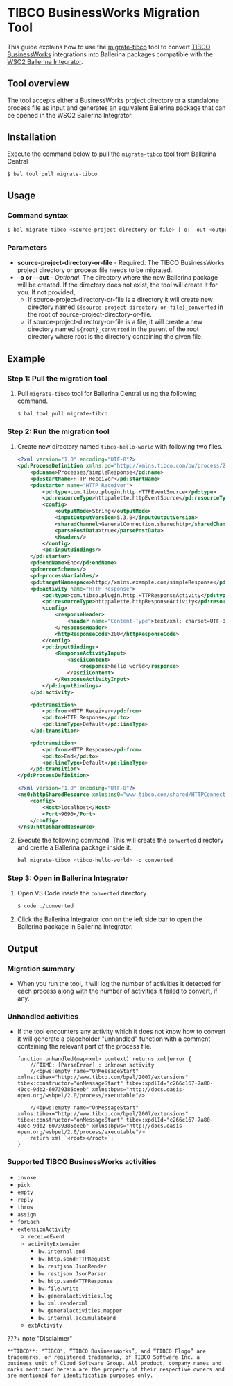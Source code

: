 # TIBCO BusinessWorks Migration Tool

This guide explains how to use the [migrate-tibco](https://central.ballerina.io/wso2/tool_migrate_tibco/latest) tool to convert
[TIBCO BusinessWorks](https://docs.tibco.com/products/tibco-activematrix-businessworks) integrations into Ballerina packages compatible with the [WSO2 Ballerina Integrator](https://wso2.com/integrator/ballerina-integrator).
## Tool overview

The tool accepts either a BusinessWorks project directory or a standalone process file as input and generates an equivalent Ballerina package that can be opened in the WSO2 Ballerina Integrator.

## Installation

Execute the command below to pull the `migrate-tibco` tool from Ballerina Central
```bash
$ bal tool pull migrate-tibco
```

## Usage

### Command syntax

```bash
$ bal migrate-tibco <source-project-directory-or-file> [-o|--out <output-directory>]
```

### Parameters

- **source-project-directory-or-file** - Required. The TIBCO BusinessWorks project directory or process file needs to be migrated.
- **-o or --out** - *Optional*. The directory where the new Ballerina package will be created. If the directory does not exist, the tool will create it for you. If not provided,
  - If source-project-directory-or-file is a directory it will create new directory named `${source-project-directory-or-file}_converted` in the root of source-project-directory-or-file.
  - if source-project-directory-or-file is a file, it will create a new directory named `${root}_converted` in the parent of the root directory where root is the directory containing the given file.

## Example

### Step 1: Pull the migration tool

1. Pull `migrate-tibco` tool for Ballerina Central using the following command.

    ```bash
    $ bal tool pull migrate-tibco
    ```

### Step 2: Run the migration tool

1. Create new directory named `tibco-hello-world` with following two files.

    ```xml title="helloworld.process"
    <?xml version="1.0" encoding="UTF-8"?>
    <pd:ProcessDefinition xmlns:pd="http://xmlns.tibco.com/bw/process/2003" xmlns:xsl="http://www.w3.org/1999/XSL/Transform" xmlns:ns="http://www.tibco.com/pe/EngineTypes" xmlns:xsd="http://www.w3.org/2001/XMLSchema">
        <pd:name>Processes/simpleResponse</pd:name>
        <pd:startName>HTTP Receiver</pd:startName>
        <pd:starter name="HTTP Receiver">
            <pd:type>com.tibco.plugin.http.HTTPEventSource</pd:type>
            <pd:resourceType>httppalette.httpEventSource</pd:resourceType>
            <config>
                <outputMode>String</outputMode>
                <inputOutputVersion>5.3.0</inputOutputVersion>
                <sharedChannel>GeneralConnection.sharedhttp</sharedChannel>
                <parsePostData>true</parsePostData>
                <Headers/>
            </config>
            <pd:inputBindings/>
        </pd:starter>
        <pd:endName>End</pd:endName>
        <pd:errorSchemas/>
        <pd:processVariables/>
        <pd:targetNamespace>http://xmlns.example.com/simpleResponse</pd:targetNamespace>
        <pd:activity name="HTTP Response">
            <pd:type>com.tibco.plugin.http.HTTPResponseActivity</pd:type>
            <pd:resourceType>httppalette.httpResponseActivity</pd:resourceType>
            <config>
                <responseHeader>
                    <header name="Content-Type">text/xml; charset=UTF-8</header>
                </responseHeader>
                <httpResponseCode>200</httpResponseCode>
            </config>
            <pd:inputBindings>
                <ResponseActivityInput>
                    <asciiContent>
                        <response>hello world</response>
                    </asciiContent>
                </ResponseActivityInput>
            </pd:inputBindings>
        </pd:activity>

        <pd:transition>
            <pd:from>HTTP Receiver</pd:from>
            <pd:to>HTTP Response</pd:to>
            <pd:lineType>Default</pd:lineType>
        </pd:transition>

        <pd:transition>
            <pd:from>HTTP Response</pd:from>
            <pd:to>End</pd:to>
            <pd:lineType>Default</pd:lineType>
        </pd:transition>
    </pd:ProcessDefinition>
    ```
 
    ```xml title="GeneralConnection.sharedhttp"
    <?xml version="1.0" encoding="UTF-8"?>
    <ns0:httpSharedResource xmlns:ns0="www.tibco.com/shared/HTTPConnection">
        <config>
            <Host>localhost</Host>
            <Port>9090</Port>
        </config>
    </ns0:httpSharedResource>
    ```

2. Execute the following command. This will create the `converted` directory and create a Ballerina package inside it.

    ```bash
    bal migrate-tibco <tibco-hello-world> -o converted
    ```

### Step 3: Open in Ballerina Integrator

1. Open VS Code inside the `converted` directory
    ```bash
    $ code ./converted
    ```
2. Click the Ballerina Integrator icon on the left side bar to open the Ballerina package in Ballerina Integrator.

## Output

### Migration summary

- When you run the tool, it will log the number of activities it detected for each process along with the number of activities it failed to convert, if any.

### Unhandled activities

- If the tool encounters any activity which it does not know how to convert it will generate a placeholder "unhandled" function with a comment containing the relevant part of the process file.

    ```ballerina
    function unhandled(map<xml> context) returns xml|error {
        //FIXME: [ParseError] : Unknown activity
        //<bpws:empty name="OnMessageStart" xmlns:tibex="http://www.tibco.com/bpel/2007/extensions" tibex:constructor="onMessageStart" tibex:xpdlId="c266c167-7a80-40cc-9db2-60739386deeb" xmlns:bpws="http://docs.oasis-open.org/wsbpel/2.0/process/executable"/>

        //<bpws:empty name="OnMessageStart" xmlns:tibex="http://www.tibco.com/bpel/2007/extensions" tibex:constructor="onMessageStart" tibex:xpdlId="c266c167-7a80-40cc-9db2-60739386deeb" xmlns:bpws="http://docs.oasis-open.org/wsbpel/2.0/process/executable"/>
        return xml `<root></root>`;
    }
    ```

### Supported TIBCO BusinessWorks activities

- `invoke`
- `pick`
- `empty`
- `reply`
- `throw`
- `assign`
- `forEach`
- `extensionActivity`
  - `receiveEvent`
  - `activityExtension`
    - `bw.internal.end`
    - `bw.http.sendHTTPRequest`
    - `bw.restjson.JsonRender`
    - `bw.restjson.JsonParser`
    - `bw.http.sendHTTPResponse`
    - `bw.file.write`
    - `bw.generalactivities.log`
    - `bw.xml.renderxml`
    - `bw.generalactivities.mapper`
    - `bw.internal.accumulateend`
  - `extActivity`

???+ note  "Disclaimer"

    **TIBCO**: "TIBCO", “TIBCO BusinessWorks”, and “TIBCO Flogo” are trademarks, or registered trademarks, of TIBCO Software Inc. a business unit of Cloud Software Group. All product, company names and marks mentioned herein are the property of their respective owners and are mentioned for identification purposes only.
